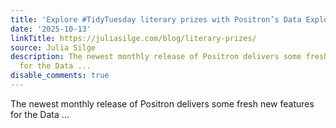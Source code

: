 ```yaml
---
title: 'Explore #TidyTuesday literary prizes with Positron’s Data Explorer'
date: '2025-10-13'
linkTitle: https://juliasilge.com/blog/literary-prizes/
source: Julia Silge
description: The newest monthly release of Positron delivers some fresh new features
  for the Data ...
disable_comments: true
---
```

The newest monthly release of Positron delivers some fresh new features for the Data ...